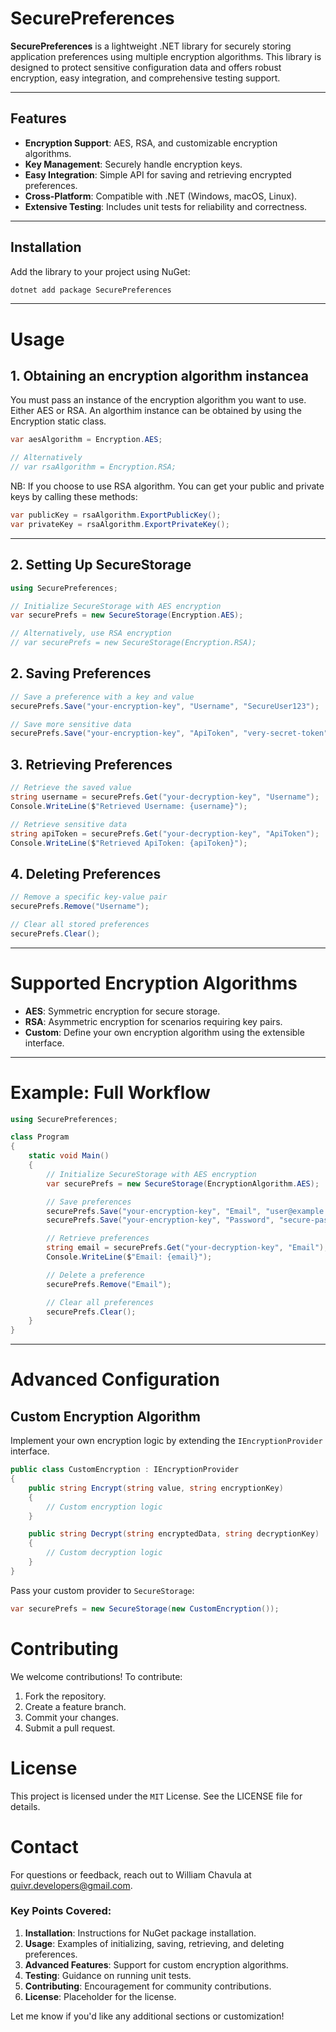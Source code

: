 # SecurePreferences

**SecurePreferences** is a lightweight .NET library for securely storing application preferences using multiple encryption algorithms. This library is designed to protect sensitive configuration data and offers robust encryption, easy integration, and comprehensive testing support.

---

## Features

- **Encryption Support**: AES, RSA, and customizable encryption algorithms.
- **Key Management**: Securely handle encryption keys.
- **Easy Integration**: Simple API for saving and retrieving encrypted preferences.
- **Cross-Platform**: Compatible with .NET (Windows, macOS, Linux).
- **Extensive Testing**: Includes unit tests for reliability and correctness.

---

## Installation

Add the library to your project using NuGet:

```bash
dotnet add package SecurePreferences
```
---

# Usage

## 1. Obtaining an encryption algorithm instancea
You must pass an instance of the encryption algorithm you want to use. Either AES or RSA.
An algorthim instance can be obtained by using the Encryption static class.

```csharp
var aesAlgorithm = Encryption.AES;

// Alternatively
// var rsaAlgorithm = Encryption.RSA;
```

NB: If you choose to use RSA algorithm. You can get your public and private keys by calling these methods:

```csharp
var publicKey = rsaAlgorithm.ExportPublicKey();
var privateKey = rsaAlgorithm.ExportPrivateKey();
```
---

## 2. Setting Up SecureStorage
```csharp
using SecurePreferences;

// Initialize SecureStorage with AES encryption
var securePrefs = new SecureStorage(Encryption.AES);

// Alternatively, use RSA encryption
// var securePrefs = new SecureStorage(Encryption.RSA);
```

## 2. Saving Preferences

```csharp
// Save a preference with a key and value
securePrefs.Save("your-encryption-key", "Username", "SecureUser123");

// Save more sensitive data
securePrefs.Save("your-encryption-key", "ApiToken", "very-secret-token");
```

## 3. Retrieving Preferences
```csharp
// Retrieve the saved value
string username = securePrefs.Get("your-decryption-key", "Username");
Console.WriteLine($"Retrieved Username: {username}");

// Retrieve sensitive data
string apiToken = securePrefs.Get("your-decryption-key", "ApiToken");
Console.WriteLine($"Retrieved ApiToken: {apiToken}");
```

## 4. Deleting Preferences

```csharp
// Remove a specific key-value pair
securePrefs.Remove("Username");

// Clear all stored preferences
securePrefs.Clear();
```

---

# Supported Encryption Algorithms
- **AES**: Symmetric encryption for secure storage.
- **RSA**: Asymmetric encryption for scenarios requiring key pairs.
- **Custom**: Define your own encryption algorithm using the extensible interface.

---

# Example: Full Workflow
```csharp
using SecurePreferences;

class Program
{
    static void Main()
    {
        // Initialize SecureStorage with AES encryption
        var securePrefs = new SecureStorage(EncryptionAlgorithm.AES);

        // Save preferences
        securePrefs.Save("your-encryption-key", "Email", "user@example.com");
        securePrefs.Save("your-encryption-key", "Password", "secure-password");

        // Retrieve preferences
        string email = securePrefs.Get("your-decryption-key", "Email");
        Console.WriteLine($"Email: {email}");

        // Delete a preference
        securePrefs.Remove("Email");

        // Clear all preferences
        securePrefs.Clear();
    }
}

```

---

# Advanced Configuration
## Custom Encryption Algorithm

Implement your own encryption logic by extending the `IEncryptionProvider` interface.

```csharp
public class CustomEncryption : IEncryptionProvider
{
    public string Encrypt(string value, string encryptionKey)
    {
        // Custom encryption logic
    }

    public string Decrypt(string encryptedData, string decryptionKey)
    {
        // Custom decryption logic
    }
}

```

Pass your custom provider to `SecureStorage`:

```csharp
var securePrefs = new SecureStorage(new CustomEncryption());
```

# Contributing
We welcome contributions! To contribute:

1. Fork the repository.
2. Create a feature branch.
3. Commit your changes.
4. Submit a pull request.

# License
This project is licensed under the `MIT` License. See the LICENSE file for details.

# Contact
For questions or feedback, reach out to William Chavula at quivr.developers@gmail.com.


### Key Points Covered:
1. **Installation**: Instructions for NuGet package installation.
2. **Usage**: Examples of initializing, saving, retrieving, and deleting preferences.
3. **Advanced Features**: Support for custom encryption algorithms.
4. **Testing**: Guidance on running unit tests.
5. **Contributing**: Encouragement for community contributions.
6. **License**: Placeholder for the license.

Let me know if you'd like any additional sections or customization!
